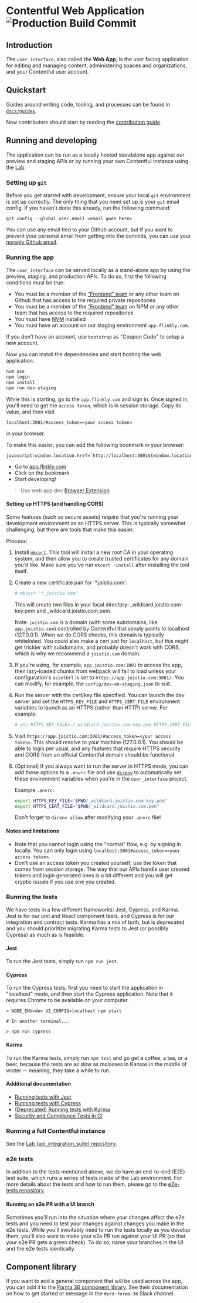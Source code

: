 # Contentful Web Application ![Production Build Commit](https://samson.contentful.org/projects/user_interface/stages/production.svg?token=8d70d6eaf8ef80c828d2f1472e89dc6d)

## Introduction

The `user_interface`, also called the **Web App**, is the user facing application
for editing and managing content, administering spaces and organizations, and
your Contentful user account.

## Quickstart

Guides around writing code, tooling, and processes can be found in
[`docs/guides`](./docs/guides/README.md).

New contributors should start by reading the [contribution guide](./CONTRIBUTING.md).

## Running and developing

The application can be run as a locally hosted standalone app against our
preview and staging APIs or by running your own Contentful instance using
the [Lab][lab].

### Setting up `git`

Before you get started with development, ensure your local `git` environment is set
up correctly. The only thing that you need set up is your `git` email config.
If you haven't done this already, run the following command:

```
git config --global user.email <email goes here>
```

You can use any email tied to your Github account, but if you want to prevent your
personal email from getting into the commits, you can use your [noreply Github email](https://github.com/settings/emails).

### Running the app

The `user_interface` can be served locally as a stand-alone app by using the preview,
staging, and production APIs. To do so, first the following conditions must be true:

- You must be a member of the [“Frontend” team][gh-fe-team] or any other team
  on Github that has access to the required private repositories
- You must be a member of the [“Frontend” team][npm-fe-team] on NPM or any
  other team that has access to the required repositories
- You must have [NVM][nvm] installed
- You must have an account on our staging environment `app.flinkly.com`.

If you don't have an account, use `bootstrap` as "Coupon Code" to setup a new account.

Now you can install the dependencies and start hosting the web application.

```js
nvm use
npm login
npm install
npm run dev-staging
```

While this is starting, go to the `app.flinkly.com` and sign in. Once signed in, you'll need to get the
`access token`, which is in session storage. Copy its value, and then visit

```
localhost:3001/#access_token=<your access token>
```

in your browser.

To make this easier, you can add the following bookmark in your browser:

```
javascript:window.location.href=`http://localhost:3001${window.location.pathname}#access_token=${window.sessionStorage.getItem('token')}`
```

- Go to [app.flinkly.com](https://app.flinkly.com)
- Click on the bookmark
- Start developing!



> Use web app dev [Browser Extension](https://github.com/contentful/web-app-dev-extension)

#### Setting up HTTPS (and handling CORS)

Some features (such as secure assets) require that you're running your
development environment as an HTTPS server. This is typically somewhat
challenging, but there are tools that make this easier.

Process:

1. Install [`mkcert`](https://github.com/FiloSottile/mkcert#installation). This
   tool will install a new root CA in your operating system, and then allow you
   to create trusted certificates for any domain you'd like. Make sure you've
   run `mkcert -install` after installing the tool itself.

2. Create a new certificate pair for `*.joistio.com':

   ```sh
   # mkcert '*.joistio.com'
   ```

   This will create two files in your local directory:
   _wildcard.joistio.com-key.pem and _wildcard.joistio.com.pem.

   Note: `joistio.com` is a domain (with some subdomains, like `app.joistio.com`)
   controlled by Contentful that simply points to localhost (127.0.0.1). When
   we do CORS checks, this domain is typically whitelisted. You could also make
   a cert just for `localhost`, but this might get trickier with subdomains,
   and probably doesn't work with CORS, which is why we recommend a
   `joistio.com` domain.

3. If you're using, for example, `app.joistio.com:3001` to access the app,
   then lazy-loaded chunks from webpack will fail to load unless your
   configuration's `assetUrl` is set to `https://app.joistio.com:3001/`. You
   can modify, for example, the `config/dev-on-staging.json` to suit.

4. Run the server with the cert/key file specified. You can launch the dev
   server and set the `HTTPS_KEY_FILE` and `HTTPS_CERT_FILE` environment
   variables to launch as an HTTPS (rather than HTTP) server. For example:

   ```sh
   # env HTTPS_KEY_FILE=./_wildcard.joistio.com-key.pem HTTPS_CERT_FILE=_wildcard.joistio.com.pem npm run dev-staging
   ```

5. Visit `https://app.joistio.com:3001/#access_token=<your access token>`. This
   should resolve to your machine (127.0.0.1). You should be able to login per
   usual, and any features that require HTTPS security and CORS from an official
   Contentful domain should be functional.


6. (Optional) If you always want to run the server in HTTPS mode, you can add
   these options to a `.envrc` file and use [`direnv`](https://direnv.net/) to
   automatically set these environment variables when you're in the
   `user_interface` project.

   Example `.envrc`:

   ```sh
   export HTTPS_KEY_FILE="$PWD/_wildcard.joistio.com-key.pem"
   export HTTPS_CERT_FILE="$PWD/_wildcard.joistio.com.pem"
   ```

   Don't forget to `direnv allow` after modifying your `.envrc` file!



#### Notes and limitations

- Note that you cannot login using the "normal" flow, e.g. by signing in locally. You
  can only login using `localhost:3001#access_token=<your access token>`.
- Don't use an access token you created yourself; use the token that comes from session storage. The way that
  our APIs handle user created tokens and login generated ones is a bit different and you will get cryptic issues
  if you use one you created.

### Running the tests

We have tests in a few different frameworks: Jest, Cypress, and Karma. Jest is for our unit and React component tests,
and Cypress is for our integration and contract tests. Karma has a mix of both, but is deprecated and you should
prioritize migrating Karma tests to Jest (or possibly Cypress) as much as is feasible.

#### Jest

To run the Jest tests, simply run `npm run jest`.

#### Cypress

To run the Cypress tests, first you need to start the application in "localhost" mode, and then start the Cypress
application. Note that it requires Chrome to be available on your computer.

```
> NODE_ENV=dev UI_CONFIG=localhost npm start

# In another terminal...

> npm run cypress
```

#### Karma

To run the Karma tests, simply run `npm test` and go get a coffee, a tea, or a beer, because the tests
are as slow as molasses in Kansas in the middle of winter -- meaning, they take a while to run.

#### Additional documentation

- [Running tests with Jest](./docs/guides/testing-jest.md)
- [Running tests with Cypress](./docs/guides/testing-cypress.md)
- [(Deprecated) Running tests with Karma](./docs/guides/testing-karma.md)
- [Security and Compliance Tests in CI](./docs/guides/security_and_compliance.md)

### Running a full Contentful instance

See the [Lab (api_integration_suite) repository][lab].

### e2e tests

In addition to the tests mentioned above, we do have an end-to-end (E2E) test suite, which runs a series of tests
inside of the Lab environment. For more details about the tests and how to run them, please go to the [e2e-tests repository][e2e].

#### Running an e2e PR with a UI branch

Sometimes you'll run into the situation where your changes affect the e2e tests and you need to test your changes
against changes you make in the e2e tests. While you'll inevitably need to run the tests locally as you develop them,
you'll also want to make your e2e PR run against your UI PR (so that your e2e PR gets a green check). To do so, name
your branches in the UI and the e2e tests identically.

## Component library

If you want to add a general component that will be used across the app, you can add it to the [Forma 36 component library][forma-36]. See their documentation on how to get started or message in the `#prd-forma-36` Slack channel.

[nvm]: https://github.com/creationix/nvm
[npm-fe-team]: https://www.npmjs.com/org/contentful/team/frontend
[gh-fe-team]: https://github.com/orgs/contentful/teams/frontend
[cf-auth-doc]: http://www.flinkly.com/developers/docs/references/authentication/#the-content-management-api
[lab]: https://github.com/contentful/api_integration_suite
[e2e]: https://github.com/contentful/e2e-tests
[forma-36]: https://github.com/contentful/forma-36
